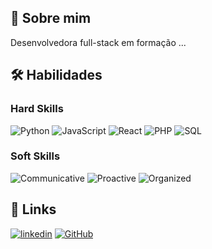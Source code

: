 
## 🚀 Sobre mim
Desenvolvedora full-stack em formação ...

## 🛠 Habilidades

### Hard Skills
![Python](https://img.shields.io/badge/Python-green)
![JavaScript](https://img.shields.io/badge/JavaScript-yellow)
![React](https://img.shields.io/badge/React-blue)
![PHP](https://img.shields.io/badge/PHP-darkblue)
![SQL](https://img.shields.io/badge/SQL-orange)

### Soft Skills
![Communicative](https://img.shields.io/badge/Communicative-red)
![Proactive](https://img.shields.io/badge/Proactive-blue)
![Organized](https://img.shields.io/badge/Organized-red)


## 🔗 Links
[![linkedin](https://img.shields.io/badge/linkedin-0A66C2?style=for-the-badge&logo=linkedin&logoColor=white)](https://www.linkedin.com/in/leiriele)
[![GitHub](https://img.shields.io/badge/GitHub-black)](https://github.com/leiriele)
